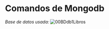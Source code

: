 # Comandos de Mongodb
*Base de datos usada:*
![00BDdb1Libros](https://github.com/CarlaVeronica1/mongocommands/assets/163350931/7e08dcdd-5709-4cda-9420-e71e9993283c)
